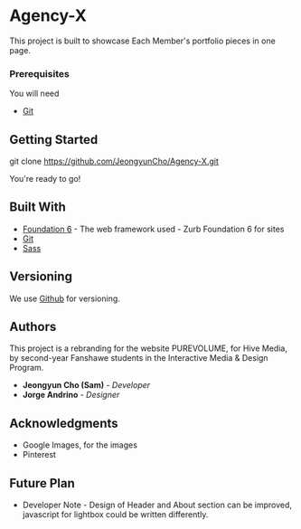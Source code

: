# Agency-X

This project is built to showcase Each Member's portfolio pieces in one page.


### Prerequisites

You will need

* [Git](https://git-scm.com/)


## Getting Started

git clone https://github.com/JeongyunCho/Agency-X.git

You're ready to go!


## Built With

* [Foundation 6](https://foundation.zurb.com/sites.html) - The web framework used - Zurb Foundation 6 for sites
* [Git](https://git-scm.com/)
* [Sass](https://sass-lang.com/)



## Versioning

We use [Github](http://github.com) for versioning.



## Authors

This project is a rebranding for the website PUREVOLUME, for Hive Media, by second-year Fanshawe students in the Interactive Media & Design Program.

* **Jeongyun Cho (Sam)** - *Developer*
* **Jorge Andrino** - *Designer*



## Acknowledgments

* Google Images, for the images
* Pinterest

## Future Plan

* Developer Note - Design of Header and About section can be improved, javascript for lightbox could be written differently.
